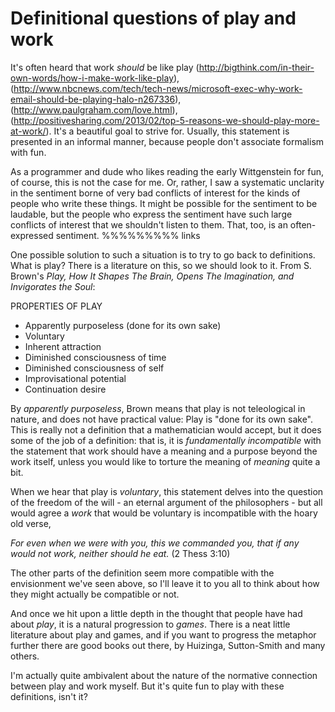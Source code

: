 Definitional questions of play and work
====

It's often heard that work _should_ be like play (http://bigthink.com/in-their-own-words/how-i-make-work-like-play), (http://www.nbcnews.com/tech/tech-news/microsoft-exec-why-work-email-should-be-playing-halo-n267336), (http://www.paulgraham.com/love.html), (http://positivesharing.com/2013/02/top-5-reasons-we-should-play-more-at-work/). It's a beautiful goal to strive for. Usually, this statement is presented in an informal manner, because people don't associate formalism with fun.

As a programmer and dude who likes reading the early Wittgenstein for fun, of course, this is not the case for me. Or, rather, I saw a systematic unclarity in the sentiment borne of very bad conflicts of interest for the kinds of people who write these things. It might be possible for the sentiment to be laudable, but the people who express the sentiment have such large conflicts of interest that we shouldn't listen to them. That, too, is an often-expressed sentiment. %%%%%%%%% links

One possible solution to such a situation is to try to go back to definitions. What is play? There is a literature on this, so we should look to it. From S. Brown's _Play, How It Shapes The Brain, Opens The Imagination, and Invigorates the Soul_:

PROPERTIES OF PLAY
- Apparently purposeless (done for its own sake)
- Voluntary
- Inherent attraction
- Diminished consciousness of time
- Diminished consciousness of self
- Improvisational potential
- Continuation desire

By _apparently purposeless_, Brown means that play is not teleological in nature, and does not have practical value: Play is "done for its own sake". This is really not a definition that a mathematician would accept, but it does some of the job of a definition: that is, it is _fundamentally incompatible_ with the statement that work should have a meaning and a purpose beyond the work itself, unless you would like to torture the meaning of _meaning_ quite a bit.

When we hear that play is _voluntary_, this statement delves into the question of the freedom of the will - an eternal argument of the philosophers - but all would agree a _work_ that would be voluntary is incompatible with the hoary old verse,

_For even when we were with you, this we commanded you, that if any would not work, neither should he eat._ (2 Thess 3:10)

The other parts of the definition seem more compatible with the envisionment we've seen above, so I'll leave it to you all to think about how they might actually be compatible or not.

And once we hit upon a little depth in the thought that people have had about _play_, it is a natural progression to _games_. There is a neat little literature about play and games, and if you want to progress the metaphor further there are good books out there, by Huizinga, Sutton-Smith and many others.

I'm actually quite ambivalent about the nature of the normative connection between play and work myself. But it's quite fun to play with these definitions, isn't it?
